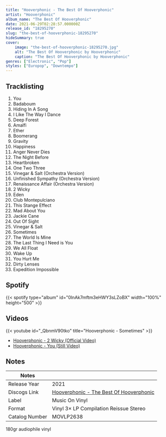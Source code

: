 ```yaml
---
title: "Hooverphonic - The Best Of Hooverphonic"
artist: "Hooverphonic"
album_name: "The Best Of Hooverphonic"
date: 2021-06-29T02:28:57.000000Z
release_id: "18295270"
slug: "the-best-of-hooverphonic-18295270"
hideSummary: true
cover:
    image: "the-best-of-hooverphonic-18295270.jpg"
    alt: "The Best Of Hooverphonic by Hooverphonic"
    caption: "The Best Of Hooverphonic by Hooverphonic"
genres: ["Electronic", "Pop"]
styles: ["Europop", "Downtempo"]
---
```


## Tracklisting
1. You
2. Badaboum
3. Hiding In A Song
4. I Like The Way I Dance
5. Deep Forest
6. Amalfi
7. Ether
8. Boomerang
9. Gravity
10. Happiness
11. Anger Never Dies
12. The Night Before
13. Heartbroken
14. One Two Three
15. Vinegar & Salt (Orchestra Version)
16. Unfinished Sympathy (Orchestra Version)
17. Renaissance Affair (Orchestra Version)
18. 2 Wicky
19. Eden
20. Club Montepulciano
21. This Stange Effect
22. Mad About You
23. Jackie Cane
24. Out Of Sight
25. Vinegar & Salt
26. Sometimes
27. The World Is Mine
28. The Last Thing I Need is You
29. We All Float
30. Wake Up
31. You Hurt Me
32. Dirty Lenses
33. Expedition Impossible


## Spotify
{{< spotify type="album" id="0InAk7mftm3eHWY3sLZoBX" width="100%" height="500" >}}



## Videos
{{< youtube id="_QbnmV90tko" title="Hooverphonic - Sometimes" >}}
- [Hooverphonic - 2 Wicky (Official Video)](https://www.youtube.com/watch?v=dppcuKJrqbE)
- [Hooverphonic - You (Still Video)](https://www.youtube.com/watch?v=wplXFoN_RQg)

## Notes
| Notes          |             |
| ---------------| ----------- |
| Release Year   | 2021 |
| Discogs Link   | [Hooverphonic - The Best Of Hooverphonic](https://www.discogs.com/release/18295270-Hooverphonic-The-Best-Of-Hooverphonic) |
| Label          | Music On Vinyl |
| Format         | Vinyl 3× LP Compilation Reissue Stereo |
| Catalog Number | MOVLP2638 |

180gr audiophile vinyl

